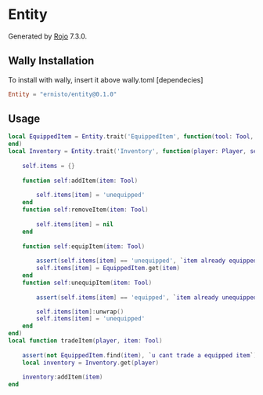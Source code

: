 # Entity
Generated by [Rojo](https://github.com/rojo-rbx/rojo) 7.3.0.

## Wally Installation
To install with wally, insert it above wally.toml [dependecies]
```toml
Entity = "ernisto/entity@0.1.0"
```

## Usage
```lua
local EquippedItem = Entity.trait('EquippedItem', function(tool: Tool, self)
end)
local Inventory = Entity.trait('Inventory', function(player: Player, self)
    
    self.items = {}
    
    function self:addItem(item: Tool)
        
        self.items[item] = 'unequipped'
    end
    function self:removeItem(item: Tool)
        
        self.items[item] = nil
    end
    
    function self:equipItem(item: Tool)
        
        assert(self.items[item] == 'unequipped', `item already equipped`)
        self.items[item] = EquippedItem.get(item)
    end
    function self:unequipItem(item: Tool)
        
        assert(self.items[item] == 'equipped', `item already unequipped`)

        self.items[item]:unwrap()
        self.items[item] = 'unequipped'
    end
end)
local function tradeItem(player, item: Tool)
    
    assert(not EquippedItem.find(item), `u cant trade a equipped item`)
    local inventory = Inventory.get(player)
    
    inventory:addItem(item)
end
```
